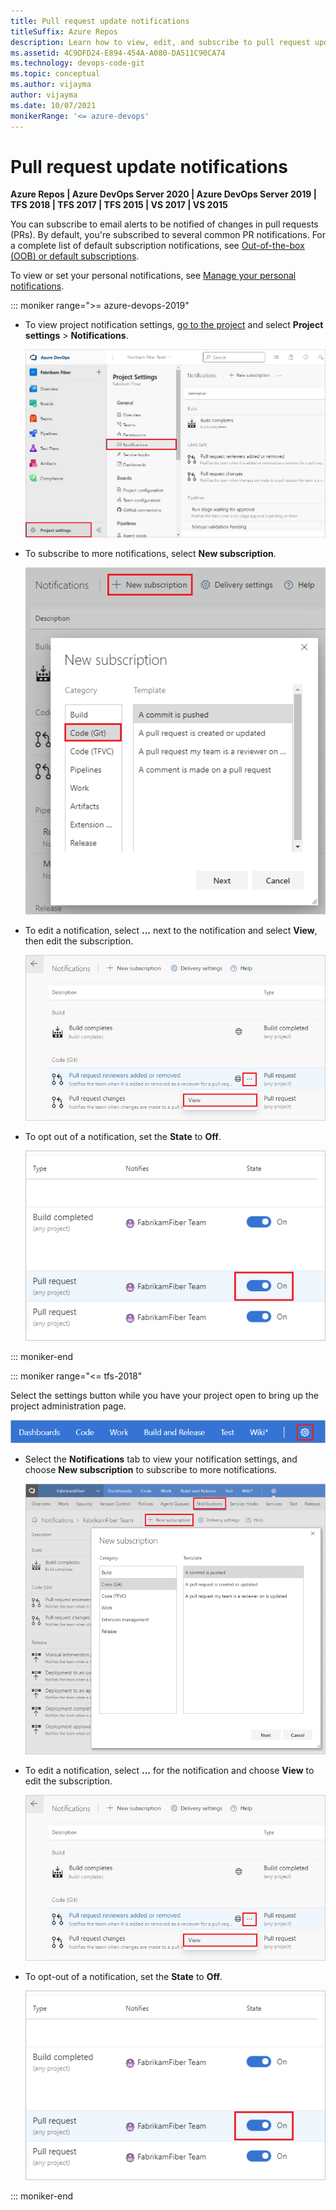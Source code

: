 ```yaml
---
title: Pull request update notifications
titleSuffix: Azure Repos
description: Learn how to view, edit, and subscribe to pull request update notifications.
ms.assetid: 4C9DFD24-E894-454A-A080-DA511C90CA74
ms.technology: devops-code-git 
ms.topic: conceptual
ms.author: vijayma
author: vijayma
ms.date: 10/07/2021
monikerRange: '<= azure-devops'
---
```

# Pull request update notifications

**Azure Repos | Azure DevOps Server 2020 | Azure DevOps Server 2019 | TFS 2018 | TFS 2017 | TFS 2015 | VS 2017 | VS 2015**

You can subscribe to email alerts to be notified of changes in pull requests (PRs). By default, you're subscribed to several common PR notifications. For a complete list of default subscription notifications, see [Out-of-the-box (OOB) or default subscriptions](../../notifications/oob-built-in-notifications.md#out-of-the-box-oob-or-default-subscriptions).

To view or set your personal notifications, see [Manage your personal notifications](../../notifications/manage-your-personal-notifications.md).

::: moniker range=">= azure-devops-2019"

- To view project notification settings, [go to the project](../../project/navigation/go-to-project-repo.md) and select **Project settings** > **Notifications**.

  ![Screenshot that shows Settings for PR emails.](media/pull-request-notifications/pr-notifications-new-nav.png)

- To subscribe to more notifications, select **New subscription**.

  ![Screenshot that shows Subscribe to emails.](media/pull-request-notifications/new-subscription-new-nav.png)

- To edit a notification, select **...** next to the notification and select **View**, then edit the subscription.

  ![Screenshot that shows Change subscription.](media/pull-request-notifications/view-pr-notifications.png)

- To opt out of a notification, set the **State** to **Off**.

  ![Screenshot that shows Opt out of emails.](media/pull-request-notifications/opt-out-notifications.png)

::: moniker-end

::: moniker range="<= tfs-2018"

Select the settings button while you have your project open to bring up the project administration page.

![Screenshot that shows Open up the administrative area of the web portal for your project.](media/pull-requests/gear_icon_settings.png) 

- Select the **Notifications** tab to view your notification settings, and choose **New subscription** to subscribe to more notifications.

  ![Screenshot that shows Subscribe to emails.](media/pull-request-notifications/pr-notifications.png)

- To edit a notification, select **...** for the notification and choose **View** to edit the subscription. 

  ![Screenshot that shows Change subscription.](media/pull-request-notifications/view-pr-notifications.png)

- To opt-out of a notification, set the **State** to **Off**.

   ![Screenshot that shows Opt out of emails.](media/pull-request-notifications/opt-out-notifications.png)

::: moniker-end

